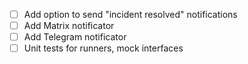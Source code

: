 - [ ] Add option to send "incident resolved" notifications
- [ ] Add Matrix notificator
- [ ] Add Telegram notificator
- [ ] Unit tests for runners, mock interfaces